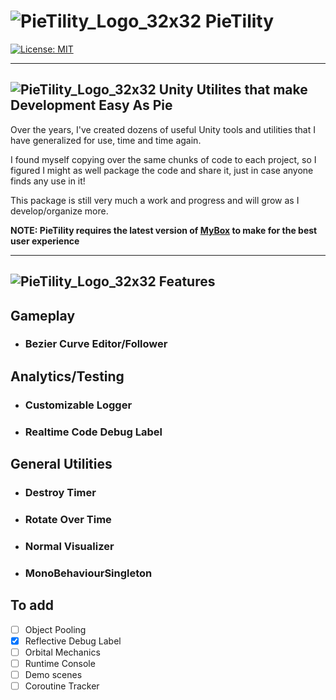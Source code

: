 # ![PieTility_Logo_32x32](https://user-images.githubusercontent.com/18089889/124425089-aebfbc00-dd2d-11eb-8dde-23aa51ebffcd.png) PieTility

[![License: MIT](https://img.shields.io/badge/License-MIT-brightgreen.svg)](https://github.com/DavidCampbellIII/PieTility/blob/main/LICENSE.md)

--------

## ![PieTility_Logo_32x32](https://user-images.githubusercontent.com/18089889/124425089-aebfbc00-dd2d-11eb-8dde-23aa51ebffcd.png) Unity Utilites that make Development Easy As Pie

Over the years, I've created dozens of useful Unity tools and utilities that I have generalized for use, time and time again.  

I found myself copying over the same chunks of code to each project, so I figured I might as well package the code and share it, just in case anyone finds any use in it!

This package is still very much a work and progress and will grow as I develop/organize more.

**NOTE: PieTility requires the latest version of [MyBox](https://github.com/Deadcows/MyBox) to make for the best user experience**

--------

## ![PieTility_Logo_32x32](https://user-images.githubusercontent.com/18089889/124425089-aebfbc00-dd2d-11eb-8dde-23aa51ebffcd.png) Features

## Gameplay

- ### Bezier Curve Editor/Follower

## Analytics/Testing

- ### Customizable Logger

- ### Realtime Code Debug Label

## General Utilities

- ### Destroy Timer

- ### Rotate Over Time

- ### Normal Visualizer

- ### MonoBehaviourSingleton

## To add

- [ ] Object Pooling
- [x] Reflective Debug Label
- [ ] Orbital Mechanics
- [ ] Runtime Console
- [ ] Demo scenes
- [ ] Coroutine Tracker
